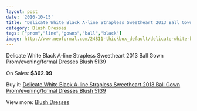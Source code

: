 ```yaml
---
layout: post
date: '2016-10-15'
title: "Delicate White Black A-line Strapless Sweetheart 2013 Ball Gown Prom/evening/formal Dresses Blush 5139"
category: Blush Dresses
tags: ["prom","line","gowns","ball","black"]
image: http://www.neoformal.com/24811-thickbox_default/delicate-white-black-a-line-strapless-sweetheart-2013-ball-gown-prom-evening-formal-dresses-blush-5139.jpg
---
```

Delicate White Black A-line Strapless Sweetheart 2013 Ball Gown Prom/evening/formal Dresses Blush 5139

On Sales: **$362.99**
<a href="https://www.neoformal.com/en/blush-dresses/8439-delicate-white-black-a-line-strapless-sweetheart-2013-ball-gown-prom-evening-formal-dresses-blush-5139.html"><amp-img layout="responsive" width="600" height="600" src="//www.neoformal.com/24811-thickbox_default/delicate-white-black-a-line-strapless-sweetheart-2013-ball-gown-prom-evening-formal-dresses-blush-5139.jpg" alt="Delicate White Black A-line Strapless Sweetheart 2013 Ball Gown Prom/evening/formal Dresses Blush 5139 0" /></a>
<a href="https://www.neoformal.com/en/blush-dresses/8439-delicate-white-black-a-line-strapless-sweetheart-2013-ball-gown-prom-evening-formal-dresses-blush-5139.html"><amp-img layout="responsive" width="600" height="600" src="//www.neoformal.com/24812-thickbox_default/delicate-white-black-a-line-strapless-sweetheart-2013-ball-gown-prom-evening-formal-dresses-blush-5139.jpg" alt="Delicate White Black A-line Strapless Sweetheart 2013 Ball Gown Prom/evening/formal Dresses Blush 5139 1" /></a>
<a href="https://www.neoformal.com/en/blush-dresses/8439-delicate-white-black-a-line-strapless-sweetheart-2013-ball-gown-prom-evening-formal-dresses-blush-5139.html"><amp-img layout="responsive" width="600" height="600" src="//www.neoformal.com/24813-thickbox_default/delicate-white-black-a-line-strapless-sweetheart-2013-ball-gown-prom-evening-formal-dresses-blush-5139.jpg" alt="Delicate White Black A-line Strapless Sweetheart 2013 Ball Gown Prom/evening/formal Dresses Blush 5139 2" /></a>

Buy it: [Delicate White Black A-line Strapless Sweetheart 2013 Ball Gown Prom/evening/formal Dresses Blush 5139](https://www.neoformal.com/en/blush-dresses/8439-delicate-white-black-a-line-strapless-sweetheart-2013-ball-gown-prom-evening-formal-dresses-blush-5139.html "Delicate White Black A-line Strapless Sweetheart 2013 Ball Gown Prom/evening/formal Dresses Blush 5139")

View more: [Blush Dresses](https://www.neoformal.com/en/7-blush-dresses "Blush Dresses")